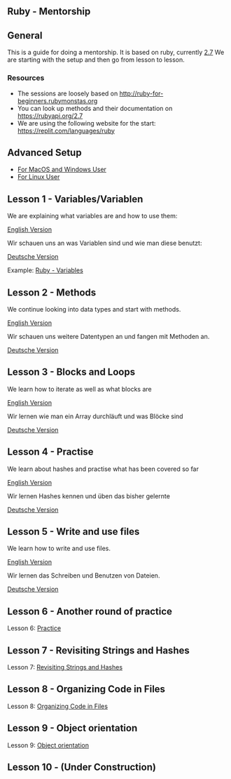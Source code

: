 ## Ruby - Mentorship

## General

This is a guide for doing a mentorship. It is based on ruby, currently [2.7](https://rubyapi.org/2.7)
We are starting with the setup and then go from lesson to lesson.

### Resources

* The sessions are loosely based on http://ruby-for-beginners.rubymonstas.org
* You can look up methods and their documentation on https://rubyapi.org/2.7
* We are using the following website for the start: https://replit.com/languages/ruby

## Advanced Setup

- [For MacOS and Windows User](/lessons/setup.md#for-macos-and-windows-user)
- [For Linux User](/lessons/setup.md#for-linux-user)

## Lesson 1 - Variables/Variablen

We are explaining what variables are and how to use them:

[English Version](/lessons/1-variables.md#english)

Wir schauen uns an was Variablen sind und wie man diese benutzt:

[Deutsche Version](/lessons/1-variables.md#german)

Example: [Ruby - Variables](/lessons/examples/1_variables.rb)

## Lesson 2 - Methods

We continue looking into data types and start with methods.

[English Version](/lessons/2-methods.md#english)

Wir schauen uns weitere Datentypen an und fangen mit Methoden an.

[Deutsche Version](/lessons/2-methods.md#german)

## Lesson 3 - Blocks and Loops

We learn how to iterate as well as what blocks are

[English Version](/lessons/3-blocks-and-loops.md#english)

Wir lernen wie man ein Array durchläuft und was Blöcke sind

[Deutsche Version](/lessons/3-blocks-and-loops.md#german)

## Lesson 4 - Practise

We learn about hashes and practise what has been covered so far

[English Version](/lessons/4-practise.md#english)

Wir lernen Hashes kennen und üben das bisher gelernte

[Deutsche Version](/lessons/4-practise.md#german)

## Lesson 5 - Write and use files

We learn how to write and use files.

[English Version](lessons/5-write-and-use-files.md#english)

Wir lernen das Schreiben und Benutzen von Dateien.

[Deutsche Version](lessons/5-write-and-use-files.md#deutsch)

## Lesson 6 - Another round of practice

Lesson 6: [Practice](lessons/6-practice.md)

## Lesson 7 - Revisiting Strings and Hashes

Lesson 7: [Revisiting Strings and Hashes](lessons/7-revisiting-strings-and-hashes.md)

## Lesson 8 - Organizing Code in Files

Lesson 8: [Organizing Code in Files](lessons/8-organizing-code-in-files.md)

## Lesson 9 - Object orientation

Lesson 9: [Object orientation](lessons/9-object-orientation.md)

## Lesson 10 - (Under Construction)
